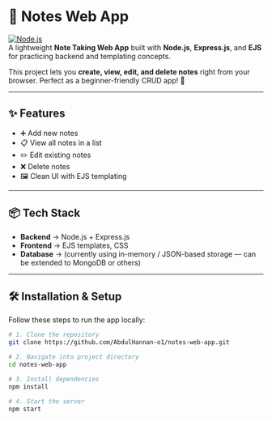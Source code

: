 # 📝 Notes Web App

[![Node.js](https://img.shields.io/badge/Node.js-18.x-green)](https://nodejs.org/)  
A lightweight **Note Taking Web App** built with **Node.js**, **Express.js**, and **EJS** for practicing backend and templating concepts.  

This project lets you **create, view, edit, and delete notes** right from your browser. Perfect as a beginner-friendly CRUD app! 🚀  

---

## ✨ Features

- ➕ Add new notes  
- 📋 View all notes in a list  
- ✏️ Edit existing notes  
- ❌ Delete notes  
- 🖼️ Clean UI with EJS templating  

---

## 📦 Tech Stack

- **Backend** → Node.js + Express.js  
- **Frontend** → EJS templates, CSS  
- **Database** → (currently using in-memory / JSON-based storage — can be extended to MongoDB or others)  

---

## 🛠️ Installation & Setup

Follow these steps to run the app locally:

```bash
# 1. Clone the repository
git clone https://github.com/AbdulHannan-o1/notes-web-app.git

# 2. Navigate into project directory
cd notes-web-app

# 3. Install dependencies
npm install

# 4. Start the server
npm start
